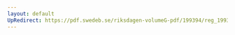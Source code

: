 ```yaml
---
layout: default
UpRedirect: https://pdf.swedeb.se/riksdagen-volumeG-pdf/199394/reg_199394/reg_199394_0005.pdf
---
```

